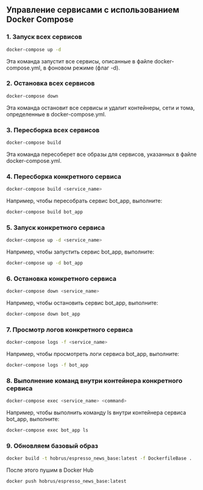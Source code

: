 ## Управление сервисами с использованием Docker Compose

### 1. Запуск всех сервисов

```bash
docker-compose up -d
```

Эта команда запустит все сервисы, описанные в файле docker-compose.yml, в фоновом режиме (флаг -d).

### 2. Остановка всех сервисов

```bash
docker-compose down
```

Эта команда остановит все сервисы и удалит контейнеры, сети и тома, определенные в docker-compose.yml.

### 3. Пересборка всех сервисов

```bash
docker-compose build
```

Эта команда пересоберет все образы для сервисов, указанных в файле docker-compose.yml.

### 4. Пересборка конкретного сервиса

```bash
docker-compose build <service_name>
```

Например, чтобы пересобрать сервис bot_app, выполните:

```bash
docker-compose build bot_app
```

### 5. Запуск конкретного сервиса

```bash
docker-compose up -d <service_name>
```

Например, чтобы запустить сервис bot_app, выполните:

```bash
docker-compose up -d bot_app
```

### 6. Остановка конкретного сервиса

```bash
docker-compose down <service_name>
```

Например, чтобы остановить сервис bot_app, выполните:

```bash
docker-compose down bot_app
```

### 7. Просмотр логов конкретного сервиса

```bash
docker-compose logs -f <service_name>
```

Например, чтобы просмотреть логи сервиса bot_app, выполните:

```bash
docker-compose logs -f bot_app
```

### 8. Выполнение команд внутри контейнера конкретного сервиса

```bash
docker-compose exec <service_name> <command>
```

Например, чтобы выполнить команду ls внутри контейнера сервиса bot_app, выполните:

```bash
docker-compose exec bot_app ls
```

### 9. Обновляем базовый образ

```bash
docker build -t hobrus/espresso_news_base:latest -f DockerfileBase .
```

После этого пушим в Docker Hub

```bash
docker push hobrus/espresso_news_base:latest
```